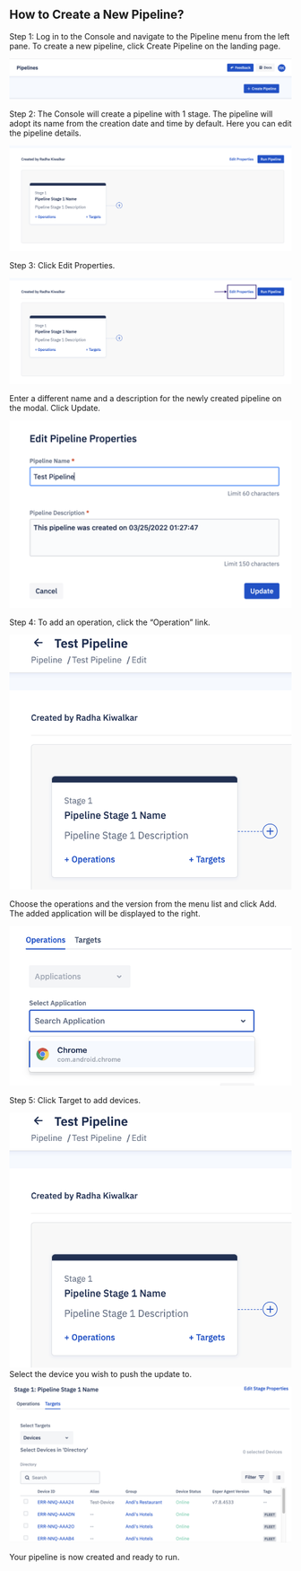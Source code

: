 ## How to Create a New Pipeline?

Step 1: Log in to the Console and navigate to the Pipeline menu from the left pane. To create a new pipeline, click Create Pipeline on the landing page.

![create pipeline](./image/create/1-createButton.png)

Step 2: The Console will create a pipeline with 1 stage. The pipeline will adopt its name from the creation date and time by default. Here you can edit the pipeline details.

![create pipeline](./image/create/2-pipelineCreated.png)

Step 3: Click Edit Properties.

![edit properties](./image/create/3-pipelineEdit.png)

Enter a different name and a description for the newly created pipeline on the modal. Click Update.

![edit details](./image/create/4-Editpopup.png)

Step 4: To add an operation, click the “Operation” link.

![operation](./image/create/57-satge.png)

Choose the operations and the version from the menu list and click Add. The added application will be displayed to the right.

![select Operation](./image/create/6-operation.png)

Step 5: Click Target to add devices.

![select target](./image/create/57-satge.png) 
Select the device you wish to push the update to.

![select device](./image/create/8-targets.png)

Your pipeline is now created and ready to run.




